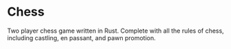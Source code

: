 # Chess
Two player chess game written in Rust.
Complete with all the rules of chess, including castling, en passant, and pawn promotion.